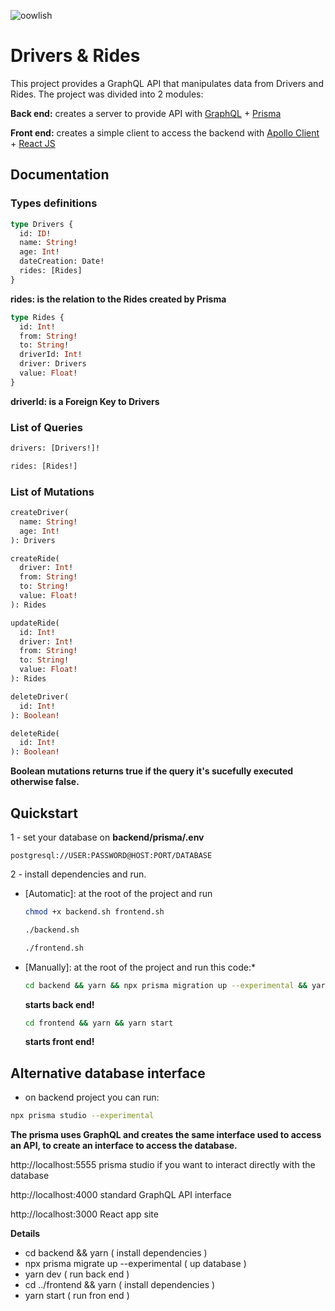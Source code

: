 ![oowlish](https://www.oowlish.com/wp-content/uploads/2017/10/header-logo-dark.png)

# Drivers & Rides
This project provides a GraphQL API that manipulates data from Drivers and Rides. The project was divided into 2 modules:

**Back end:** creates a server to provide API with [GraphQL](https://graphql.org/) + [Prisma](https://github.com/prisma/prisma)

**Front end:** creates a simple client to access the backend with [Apollo Client](https://github.com/apollographql/apollo-client/) + [React JS](https://reactjs.org/)

## Documentation
### Types definitions

```graphql
type Drivers {
  id: ID!
  name: String!
  age: Int!
  dateCreation: Date!
  rides: [Rides]
} 
```
 **rides: is the relation to the Rides created by Prisma**

```graphql
type Rides {
  id: Int!
  from: String!
  to: String!
  driverId: Int!
  driver: Drivers
  value: Float!
}
```
 **driverId: is a Foreign Key to Drivers**

### List of Queries
```graphql
drivers: [Drivers!]!
```

```graphql
rides: [Rides!]
```

### List of Mutations

```graphql
createDriver(
  name: String!
  age: Int!
): Drivers
```

```graphql
createRide(
  driver: Int!
  from: String!
  to: String!
  value: Float!
): Rides
```

```graphql
updateRide(
  id: Int!
  driver: Int!
  from: String!
  to: String!
  value: Float!
): Rides
```

```graphql
deleteDriver(
  id: Int!
): Boolean!
```

```graphql
deleteRide(
  id: Int!
): Boolean!
```

**Boolean mutations returns true if the query it's sucefully executed otherwise false.**

## Quickstart

1 - set your database on **backend/prisma/.env**

```prisma
postgresql://USER:PASSWORD@HOST:PORT/DATABASE
```
2 - install dependencies and run.

* [Automatic]: at the root of the project and run
  ```sh
  chmod +x backend.sh frontend.sh
  ```
  
  ```sh
  ./backend.sh
  ```

  ```sh
  ./frontend.sh
  ```

* [Manually]: at the root of the project and run this code:*
  ```sh
  cd backend && yarn && npx prisma migration up --experimental && yarn dev
  ```
  **starts back end!**

  ```sh
  cd frontend && yarn && yarn start
  ``` 
  **starts front end!**
  
## Alternative database interface
  * on backend project you can run:
  ```sh
  npx prisma studio --experimental
  ```
  **The prisma uses GraphQL and creates the same interface used to access an API, to create an interface to access the database.**

  http://localhost:5555
  prisma studio if you want to interact directly with the database

  http://localhost:4000
  standard GraphQL API interface 
  
  http://localhost:3000 
  React app site

  **Details**
  * cd backend && yarn ( install dependencies )
  * npx prisma migrate up --experimental ( up database )
  * yarn dev ( run back end )
  * cd ../frontend && yarn ( install dependencies )
  * yarn start ( run fron end )
  
